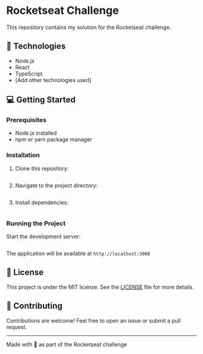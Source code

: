 # Rocketseat Challenge

This repository contains my solution for the Rocketseat challenge.

## 🚀 Technologies

- Node.js
- React
- TypeScript
- [Add other technologies used]

## 💻 Getting Started

### Prerequisites

- Node.js installed
- npm or yarn package manager

### Installation

1. Clone this repository:

```git clone https://github.com/yourusername/repository-name.git

```

2. Navigate to the project directory:

```cd repository-name

```

3. Install dependencies:

```npm install

```

### Running the Project

Start the development server:

```npm run dev

```

The application will be available at `http://localhost:3000`

## 📝 License

This project is under the MIT license. See the [LICENSE](LICENSE.md) file for more details.

## 🤝 Contributing

Contributions are welcome! Feel free to open an issue or submit a pull request.

---

Made with 💜 as part of the Rocketseat challenge
